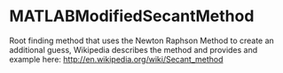 MATLABModifiedSecantMethod
==========================

Root finding method that uses the Newton Raphson Method to create an additional guess, Wikipedia describes the method and provides and example here: http://en.wikipedia.org/wiki/Secant_method
